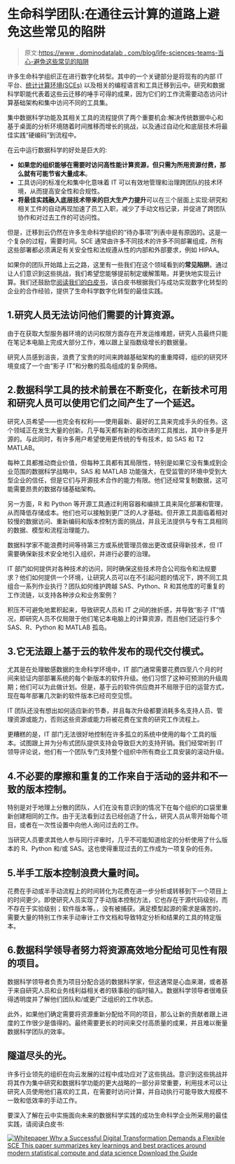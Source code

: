 # 生命科学团队:在通往云计算的道路上避免这些常见的陷阱

> 原文:[https://www . dominodatalab . com/blog/life-sciences-teams-当心-避免这些常见的陷阱](https://www.dominodatalab.com/blog/life-sciences-teams-beware-avoid-these-common-pitfalls-on-your-path-to-the-cloud)

许多生命科学组织正在进行数字化转型。其中的一个关键部分是将现有的内部 IT 平台、[统计计算环境(SCEs)](/solutions/life-sciences-sce) 以及相关的编程语言和工具迁移到云中。研究和数据科学职能代表着这些云迁移的唾手可得的成果，因为它们的工作流需要动态访问计算基础架构和集中访问不同的工具集。

集中数据科学功能及其相关工具的流程提供了两个重要机会:解决传统数据中心和基于桌面的分析环境随着时间推移而增长的挑战，以及通过自动化和底层技术将最佳实践“硬编码”到流程中。

在云中运行数据科学的好处是巨大的:

*   **如果您的组织能够在需要时访问高性能计算资源，但只需为所用资源付费，那么就有可能节省大量成本**。
*   工具访问的标准化和集中化意味着 IT 可以有效地管理和治理跨团队的技术环境，从而提高安全性和合规性。
*   **将最佳实践融入底层技术带来的巨大生产力提升**可以在三个层面上实现:研究和相关工件的自动再现加速了员工入职，减少了手动文档记录，并促进了跨团队协作和对过去工作的可访问性。

但是，迁移到云仍然在许多生命科学组织的“待办事项”列表中是有原因的。这是一个复杂的过程，需要时间。SCE 通常由许多不同技术的许多不同部署组成，所有这些部署都必须满足有关安全性和法规遵从性的内部和外部要求，例如 HIPAA。

如果你的团队开始踏上云之路，这里有一些我们在这个领域看到的**常见陷阱**。通过让人们意识到这些挑战，我们希望您能够提前制定缓解策略，并更快地实现云计算。我们还鼓励您[阅读我们的白皮书](/resources/why-a-successful-digital-transformation-demands-a-flexible-sce/)，该白皮书根据我们与成功实现数字化转型的企业的合作经验，提供了生命科学数字化转型的最佳实践。

## 1.研究人员无法访问他们需要的计算资源。

由于在获取大型服务器环境的访问权限方面存在开发运维难题，研究人员最终只能在笔记本电脑上完成大部分工作，难以跟上呈指数级增长的数据量。

研究人员感到沮丧，浪费了宝贵的时间来跨越基础架构的重重障碍，组织的研究环境变成了一个由“影子 IT”和分散的孤岛组成的复杂网络。

## 2.数据科学工具的技术前景在不断变化，在新技术可用和研究人员可以使用它们之间产生了一个延迟。

研究人员希望——也完全有权利——使用最新、最好的工具来完成手头的任务。这个领域正在发生大量的创新。几乎每天都有新的和改进的工具推出，其中许多是开源的。与此同时，有许多用户希望使用更传统的专有技术，如 SAS 和 T2 MATLAB。

每种工具都推动商业价值，但每种工具都有其局限性，特别是如果它没有集成到企业范围的数据科学战略中。SAS 和 MATLAB 功能强大，在受监管的环境中受到大型企业的信任，但是它们与开源技术合作的能力有限。他们还经常复制数据，这可能需要昂贵的数据存储基础架构。

另一方面，R 和 Python 等开源工具通过利用容器和编排工具来简化部署和管理，从而降低存储成本。他们也可以接触到更广泛的人才基础。但开源工具面临着相对较慢的数据访问、重新编码和版本控制方面的挑战，并且无法提供与专有工具相同的数据、模型和流程治理能力。

数据科学家不能浪费时间等待第三方或系统管理员做出更改或获得新技术，但 IT 需要确保新技术安全地引入组织，并进行必要的治理。

IT 部门如何提供对各种技术的访问，同时确保这些技术符合公司指令和法规要求？他们如何提供一个环境，让研究人员可以在不引起问题的情况下，跨不同工具组合一系列作业执行？团队如何维护跨越 SAS、Python、R 和其他库的可重复的工作流链，以支持各种涉众和业务案例？

积压不可避免地累积起来，导致研究人员和 IT 之间的挫折感，并导致“影子 IT”情况，即研究人员不仅局限于他们笔记本电脑上的计算资源，而且他们还运行多个 SAS、R、Python 和 MATLAB 孤岛。

## 3.它无法跟上基于云的软件发布的现代交付模式。

尤其是在处理敏感数据的生命科学环境中，IT 部门通常需要花费四至八个月的时间来验证内部部署系统的每个新版本的软件升级。他们习惯了这种可预测的升级周期；他们可以为此做计划。但是，基于云的软件供应商并不局限于旧的运营方式，现在每年部署几次新的软件版本已经司空见惯。

IT 团队还没有想出如何适应新的节奏，并且每次升级都要消耗多名支持人员、管理资源或能力，否则这些资源或能力将被花费在宝贵的研究工作流程上。

更糟糕的是，IT 部门无法很好地控制在许多孤立的系统中使用的每个工具的版本。试图跟上并为分布式团队提供支持会导致巨大的支持开销。我们经常听到 IT 领导评论说，他们有一个团队专门支持整个组织中所有商业工具安装的滚动升级。

## 4.不必要的摩擦和重复的工作来自于活动的竖井和不一致的版本控制。

特别是对于地理上分散的团队，人们在没有意识到的情况下在每个组织的口袋里重新创建相同的工作。由于无法看到过去已经创造了什么，研究人员从零开始每个项目，或者在一次性设置中向他人询问过去的工作。

当研究人员要求其他人参与同行评审时，几乎不可能知道给定的分析使用了什么版本的 R、Python 和/或 SAS。这也使得重现过去的工作成为一项复杂的任务。

## 5.半手工版本控制浪费大量时间。

花费在手动或半手动流程上的时间转化为花费在进一步分析或转移到下一个项目上的时间更少。即使研究人员实现了手动版本控制方法，它也存在于源代码级别，而不存在于实验级别；软件版本等。，没有被捕获。满足模型起源的需求是痛苦的，需要大量的特别工作来手动审计工作文档和导致特定分析和结果的工具的特定版本。

## 6.数据科学领导者努力将资源高效地分配给可见性有限的项目。

数据科学领导者负责为项目分配合适的数据科学家，但这通常是心血来潮，或者基于来自研究人员和业务线利益相关者的轶事般的临时输入。数据科学领导者很难获得透明度并了解他们团队和/或更广泛组织的工作状态。

此外，如果他们确定需要将资源重新分配给不同的项目，那么让新的贡献者跟上进度的工作很少是值得的。最终需要更长的时间来交付高质量的成果，并且难以衡量数据科学团队的效率。

## 隧道尽头的光。

许多行业领先的组织在向云发展的过程中成功应对了这些挑战。意识到这些挑战并将其作为集中研究和数据科学功能的更大战略的一部分非常重要，利用技术可以让研究人员使用他们喜欢的工具，在需要时访问计算，并自动执行可能导致大规模不一致和低效率的手动工作。

要深入了解在云中实施面向未来的数据科学实践的成功生命科学企业所采用的最佳实践，请阅读白皮书:

[![Whitepaper  Why a Successful Digital Transformation Demands a Flexible SCE  This paper summarizes key learnings and best practices around modern  statistical compute and data science Download the Guide](../Images/6b2fd8a2ac01f51680467fe320742133.png)](https://cta-redirect.hubspot.com/cta/redirect/6816846/2fb84ca0-cce4-4d2c-b8b6-a2ccc3343d26)